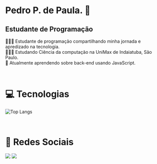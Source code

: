 <h1>Pedro P. de Paula. 👋</h1>

<h2>Estudante de Programação</h2>
<p>
  👩🏻‍💻 Estudante de programação compartilhando minha jornada e apredizado na tecnologia. <br>
  👩🏻‍🎓 Estudando Ciência da computação na UniMax de Indaiatuba, São Paulo. <br>
  💭 Atualmente aprendendo sobre back-end usando JavaScript. <br>
</p>
  <br>  

<h1>💻 Tecnologias</h1>
  
![Top Langs](https://github-readme-stats.vercel.app/api/top-langs/?username=PedroPPaula&layout=compact&theme=dracula)

<br>

<h1>🔔 Redes Sociais</h1>

<div> 
  <a href = "pereirapedropaula@gmail.com"><img src="https://img.shields.io/badge/-Gmail-%23333?style=for-the-badge&logo=gmail&logoColor=white" target="_blank"></a>
  <a href="https://www.linkedin.com/in/pedro-pereira-de-paula-a165b6229/" target="_blank"><img src="https://img.shields.io/badge/-LinkedIn-%230077B5?style=for-the-badge&logo=linkedin&logoColor=white" target="_blank"></a> 
</div>
